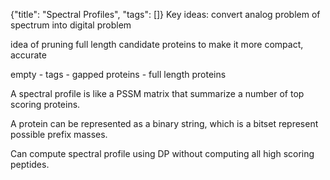 {"title": "Spectral Profiles", "tags": []}
Key ideas:
convert analog problem of spectrum into digital problem

idea of pruning full length candidate proteins to make it more compact, accurate

empty - tags - gapped proteins - full length proteins

A spectral profile is like a PSSM matrix that summarize a number of top scoring
proteins.

A protein can be represented as a binary string, which is a bitset represent
possible prefix masses.

Can compute spectral profile using DP without computing all high scoring
peptides.

